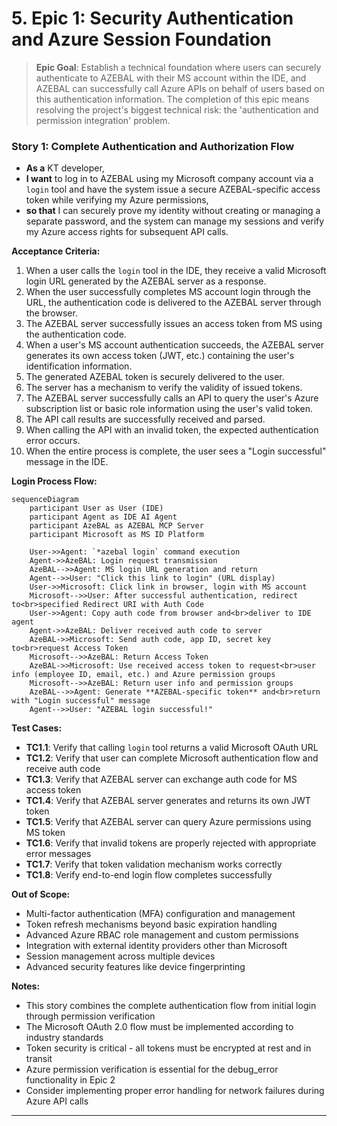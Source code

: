 # 5. Epic 1: Security Authentication and Azure Session Foundation

> **Epic Goal**: Establish a technical foundation where users can securely authenticate to AZEBAL with their MS account within the IDE, and AZEBAL can successfully call Azure APIs on behalf of users based on this authentication information. The completion of this epic means resolving the project's biggest technical risk: the 'authentication and permission integration' problem.

### **Story 1: Complete Authentication and Authorization Flow**
* **As a** KT developer,
* **I want** to log in to AZEBAL using my Microsoft company account via a `login` tool and have the system issue a secure AZEBAL-specific access token while verifying my Azure permissions,
* **so that** I can securely prove my identity without creating or managing a separate password, and the system can manage my sessions and verify my Azure access rights for subsequent API calls.

**Acceptance Criteria:**
1. When a user calls the `login` tool in the IDE, they receive a valid Microsoft login URL generated by the AZEBAL server as a response.
2. When the user successfully completes MS account login through the URL, the authentication code is delivered to the AZEBAL server through the browser.
3. The AZEBAL server successfully issues an access token from MS using the authentication code.
4. When a user's MS account authentication succeeds, the AZEBAL server generates its own access token (JWT, etc.) containing the user's identification information.
5. The generated AZEBAL token is securely delivered to the user.
6. The server has a mechanism to verify the validity of issued tokens.
7. The AZEBAL server successfully calls an API to query the user's Azure subscription list or basic role information using the user's valid token.
8. The API call results are successfully received and parsed.
9. When calling the API with an invalid token, the expected authentication error occurs.
10. When the entire process is complete, the user sees a "Login successful" message in the IDE.

**Login Process Flow:**

```mermaid
sequenceDiagram
    participant User as User (IDE)
    participant Agent as IDE AI Agent
    participant AzeBAL as AZEBAL MCP Server
    participant Microsoft as MS ID Platform

    User->>Agent: `*azebal login` command execution
    Agent->>AzeBAL: Login request transmission
    AzeBAL-->>Agent: MS login URL generation and return
    Agent-->>User: "Click this link to login" (URL display)
    User->>Microsoft: Click link in browser, login with MS account
    Microsoft-->>User: After successful authentication, redirect to<br>specified Redirect URI with Auth Code
    User->>Agent: Copy auth code from browser and<br>deliver to IDE agent
    Agent->>AzeBAL: Deliver received auth code to server
    AzeBAL->>Microsoft: Send auth code, app ID, secret key to<br>request Access Token
    Microsoft-->>AzeBAL: Return Access Token
    AzeBAL->>Microsoft: Use received access token to request<br>user info (employee ID, email, etc.) and Azure permission groups
    Microsoft-->>AzeBAL: Return user info and permission groups
    AzeBAL-->>Agent: Generate **AZEBAL-specific token** and<br>return with "Login successful" message
    Agent-->>User: "AZEBAL login successful!"
```

**Test Cases:**
* **TC1.1**: Verify that calling `login` tool returns a valid Microsoft OAuth URL
* **TC1.2**: Verify that user can complete Microsoft authentication flow and receive auth code
* **TC1.3**: Verify that AZEBAL server can exchange auth code for MS access token
* **TC1.4**: Verify that AZEBAL server generates and returns its own JWT token
* **TC1.5**: Verify that AZEBAL server can query Azure permissions using MS token
* **TC1.6**: Verify that invalid tokens are properly rejected with appropriate error messages
* **TC1.7**: Verify that token validation mechanism works correctly
* **TC1.8**: Verify end-to-end login flow completes successfully

**Out of Scope:**
* Multi-factor authentication (MFA) configuration and management
* Token refresh mechanisms beyond basic expiration handling
* Advanced Azure RBAC role management and custom permissions
* Integration with external identity providers other than Microsoft
* Session management across multiple devices
* Advanced security features like device fingerprinting

**Notes:**
* This story combines the complete authentication flow from initial login through permission verification
* The Microsoft OAuth 2.0 flow must be implemented according to industry standards
* Token security is critical - all tokens must be encrypted at rest and in transit
* Azure permission verification is essential for the debug_error functionality in Epic 2
* Consider implementing proper error handling for network failures during Azure API calls

---

